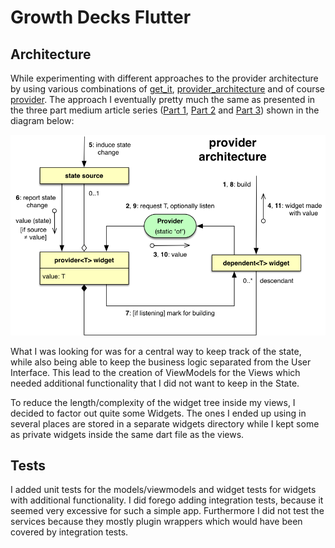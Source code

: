 # Growth Decks Flutter

## Architecture
While experimenting with different approaches to the provider architecture by using various combinations of [get_it](https://pub.dev/packages/get_it), [provider_architecture](https://pub.dev/packages/provider_architecture) and of course [provider](https://pub.dev/packages/provider). The approach I eventually pretty much the same as presented in the three part medium article series ([Part 1](https://medium.com/flutter-community/understanding-provider-in-diagrams-part-1-providing-values-4379aa1e7fd5), [Part 2](https://medium.com/flutter-community/understanding-provider-in-diagrams-part-2-basic-providers-1a80fb74d4e7) and [Part 3](https://medium.com/flutter-community/understanding-provider-in-diagrams-part-3-architecture-a145e4fbbde1)) shown in the diagram below: 

[<img src="https://github.com/lunaticcoding/MilleSandersApp/blob/developer_flutter/images/provider_architecture.png" width="600"/>](provider_architecture.png)

What I was looking for was for a central way to keep track of the state, while also being able to keep the business logic separated from the User Interface. This lead to the creation of ViewModels for the Views which needed additional functionality that I did not want to keep in the State. 

To reduce the length/complexity of the widget tree inside my views, I decided to factor out quite some Widgets. The ones I ended up using in several places are stored in a separate widgets directory while I kept some as private widgets inside the same dart file as the views.

## Tests
I added unit tests for the models/viewmodels and widget tests for widgets with additional functionality. I did forego adding integration tests, because it seemed very excessive for such a simple app. Furthermore I did not test the services because they mostly plugin wrappers which would have been covered by integration tests. 
